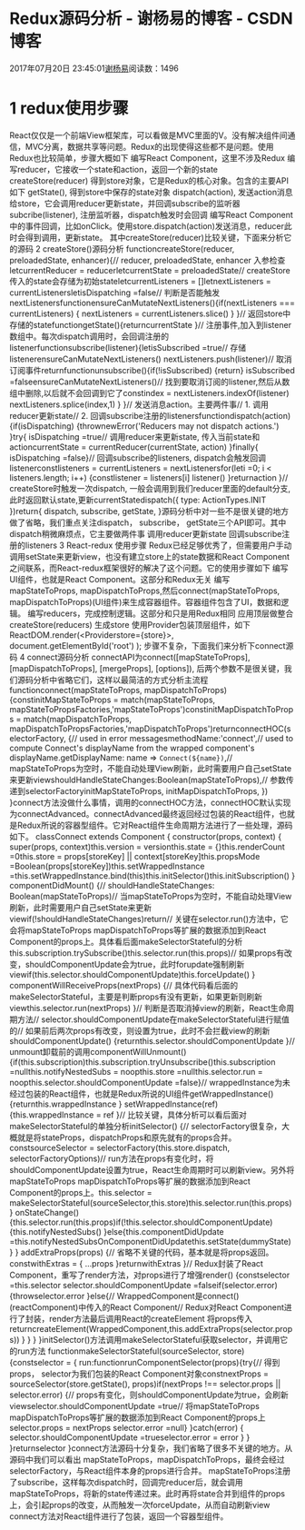 
# Redux源码分析 - 谢杨易的博客 - CSDN博客

2017年07月20日 23:45:01[谢杨易](https://me.csdn.net/u013510838)阅读数：1496



# 1 redux使用步骤
React仅仅是一个前端View框架库，可以看做是MVC里面的V。没有解决组件间通信，MVC分离，数据共享等问题。Redux的出现使得这些都不是问题。使用Redux也比较简单，步骤大概如下
编写React Component，这里不涉及Redux
编写reducer，它接收一个state和action，返回一个新的state
createStore(reducer) 得到store对象，它是Redux的核心对象。包含的主要API如下
getState(), 得到store中保存的state对象
dispatch(action), 发送action消息给store，它会调用reducer更新state，并回调subscribe的监听器
subcribe(listener), 注册监听器，dispatch触发时会回调
编写React Component中的事件回调，比如onClick。使用store.dispatch(action)发送消息，reducer此时会得到调用，更新state。
其中createStore(reducer)比较关键，下面来分析它的源码
2 createStore()源码分析
functioncreateStore(reducer, preloadedState, enhancer){// reducer, preloadedState, enhancer 入参检查letcurrentReducer = reducerletcurrentState = preloadedState// createStore传入的state会存储为初始stateletcurrentListeners = []letnextListeners = currentListenersletisDispatching =false// 判断是否能触发nextListenersfunctionensureCanMutateNextListeners(){if(nextListeners === currentListeners) {
      nextListeners = currentListeners.slice()
    }
  }// 返回store中存储的statefunctiongetState(){returncurrentState
  }// 注册事件,加入到listener数组中。每次dispatch调用时，会回调注册的listenerfunctionsubscribe(listener){letisSubscribed =true// 存储listenerensureCanMutateNextListeners()
    nextListeners.push(listener)// 取消订阅事件returnfunctionunsubscribe(){if(!isSubscribed) {return}
      isSubscribed =falseensureCanMutateNextListeners()// 找到要取消订阅的listener,然后从数组中删除,以后就不会回调到它了constindex = nextListeners.indexOf(listener)
      nextListeners.splice(index,1)
    }
  }// 发送消息action。主要两件事// 1. 调用reducer更新state// 2. 回调subscribe注册的listenersfunctiondispatch(action){if(isDispatching) {thrownewError('Reducers may not dispatch actions.')
    }try{
      isDispatching =true// 调用reducer来更新state, 传入当前state和actioncurrentState = currentReducer(currentState, action)
    }finally{
      isDispatching =false}// 回调subscribe的listeners, dispatch会触发回调listenerconstlisteners = currentListeners = nextListenersfor(leti =0; i < listeners.length; i++) {constlistener = listeners[i]
      listener()
    }returnaction
  }// createStore时触发一次dispatch, 一般会调用到我们reducer里面的default分支,此时返回默认state,更新currentStatedispatch({ type: ActionTypes.INIT })return{
    dispatch,
    subscribe,
    getState,
  }源码分析中对一些不是很关键的地方做了省略，我们重点关注dispatch， subscribe， getState三个API即可。其中dispatch稍微麻烦点，它主要做两件事
调用reducer更新state
回调subscribe注册的listeners
3 React-redux 使用步骤
Redux已经足够优秀了，但需要用户手动调用setState来更新view，也没有建立store上的state数据和React Component之间联系，而React-redux框架很好的解决了这个问题。它的使用步骤如下
编写UI组件，也就是React Component。这部分和Redux无关
编写mapStateToProps,     mapDispatchToProps,然后connect(mapStateToProps,     mapDispatchToProps)(UI组件)来生成容器组件。容器组件包含了UI，数据和逻辑。
编写reducers，完成控制逻辑。这部分和只是用Redux相同
应用顶层做整合
createStore(reducers) 生成store
使用Provider包装顶层组件，如下
ReactDOM.render(<Providerstore={store}><App/></Provider>,
document.getElementById('root')
);
步骤不复杂，下面我们来分析下connect源码
4 connect源码分析
connectAPI为connect([mapStateToProps], [mapDispatchToProps], [mergeProps], [options]), 后两个参数不是很关键，我们源码分析中省略它们，这样以最简洁的方式分析主流程
functionconnect(mapStateToProps, mapDispatchToProps){constinitMapStateToProps = match(mapStateToProps, mapStateToPropsFactories,'mapStateToProps')constinitMapDispatchToProps = match(mapDispatchToProps, mapDispatchToPropsFactories,'mapDispatchToProps')returnconnectHOC(selectorFactory, {// used in error messagesmethodName:'connect',// used to compute Connect's displayName from the wrapped component's displayName.getDisplayName: name => `Connect(${name})`,// mapStateToProps为空时，不能自动处理View刷新，此时需要用户自己setState来更新viewshouldHandleStateChanges:Boolean(mapStateToProps),// 参数传递到selectorFactoryinitMapStateToProps,
    initMapDispatchToProps,
  })
}connect方法没做什么事情，调用的connectHOC方法，connectHOC默认实现为connectAdvanced。connectAdvanced最终返回经过包装的React组件，也就是Redux所说的容器型组件。它对React组件生命周期方法进行了一些处理，源码如下。
classConnect extends Component {
      constructor(props, context) {
        super(props, context)this.version = versionthis.state = {}this.renderCount =0this.store = props[storeKey] || context[storeKey]this.propsMode =Boolean(props[storeKey])this.setWrappedInstance =this.setWrappedInstance.bind(this)this.initSelector()this.initSubscription()
      }
      componentDidMount() {// shouldHandleStateChanges: Boolean(mapStateToProps)// 当mapStateToProps为空时，不能自动处理View刷新，此时需要用户自己setState来更新viewif(!shouldHandleStateChanges)return// 关键在selector.run()方法中，它会将mapStateToProps mapDispatchToProps等扩展的数据添加到React Component的props上。具体看后面makeSelectorStateful的分析this.subscription.trySubscribe()this.selector.run(this.props)// 如果props有改变，shouldComponentUpdate会为true，此时forupdate强制刷新viewif(this.selector.shouldComponentUpdate)this.forceUpdate()
      }
      componentWillReceiveProps(nextProps) {// 具体代码看后面的makeSelectorStateful，主要是判断props有没有更新，如果更新则刷新viewthis.selector.run(nextProps)
      }// 判断是否取消掉view的刷新，React生命周期方法// selector.shouldComponentUpdate在makeSelectorStateful进行赋值的// 如果前后两次props有改变，则设置为true，此时不会拦截view的刷新shouldComponentUpdate() {returnthis.selector.shouldComponentUpdate
      }// unmount卸载前的调用componentWillUnmount() {if(this.subscription)this.subscription.tryUnsubscribe()this.subscription =nullthis.notifyNestedSubs = noopthis.store =nullthis.selector.run = noopthis.selector.shouldComponentUpdate =false}// wrappedInstance为未经过包装的React组件，也就是Redux所说的UI组件getWrappedInstance() {returnthis.wrappedInstance
      }
      setWrappedInstance(ref) {this.wrappedInstance = ref
      }// 比较关键，具体分析可以看后面对makeSelectorStateful的单独分析initSelector() {// selectorFactory很复杂，大概就是将stateProps，dispatchProps和原先就有的props合并。constsourceSelector = selectorFactory(this.store.dispatch, selectorFactoryOptions)// run方法在props有变化时，将shouldComponentUpdate设置为true，React生命周期时可以刷新view。另外将mapStateToProps mapDispatchToProps等扩展的数据添加到React Component的props上。this.selector = makeSelectorStateful(sourceSelector,this.store)this.selector.run(this.props)
      }
      onStateChange() {this.selector.run(this.props)if(!this.selector.shouldComponentUpdate) {this.notifyNestedSubs()
        }else{this.componentDidUpdate =this.notifyNestedSubsOnComponentDidUpdatethis.setState(dummyState)
        }
      }
      addExtraProps(props) {// 省略不关键的代码，基本就是将props返回。constwithExtras = { ...props }returnwithExtras
      }// Redux封装了React Component，重写了render方法，对props进行了增强render() {constselector =this.selector
        selector.shouldComponentUpdate =falseif(selector.error) {throwselector.error
        }else{// WrappedComponent是connect()(reactComponent)中传入的React Component// Redux对React Component进行了封装，render方法最后调用React的createElement 将props传入returncreateElement(WrappedComponent,this.addExtraProps(selector.props))
        }
      }
    }
}initSelector()方法调用makeSelectorStateful获取selector，并调用它的run方法
functionmakeSelectorStateful(sourceSelector, store){constselector = {
    run:functionrunComponentSelector(props){try{// 得到props， selector为我们包装的React Component对象constnextProps = sourceSelector(store.getState(), props)if(nextProps !== selector.props || selector.error) {// props有变化，则shouldComponentUpdate为true，会刷新viewselector.shouldComponentUpdate =true// 将mapStateToProps mapDispatchToProps等扩展的数据添加到React Component的props上selector.props = nextProps
          selector.error =null}
      }catch(error) {
        selector.shouldComponentUpdate =trueselector.error = error
      }
    }
  }returnselector
}connect方法源码十分复杂，我们省略了很多不关键的地方。从源码中我们可以看出
mapStateToProps，mapDispatchToProps，最终会经过selectorFactory，与React组件本身的props进行合并。
mapStateToProps注册了subscribe，这样每次dispatch时，回调完reducer后，就会调用mapStateToProps，将新的state传递过来。此时再将state合并到组件的props上，会引起props的改变，从而触发一次forceUpdate，从而自动刷新view
connect方法对React组件进行了包装，返回一个容器型组件。

